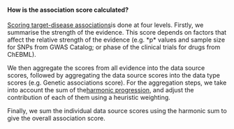 #### How is the association score calculated?

[Scoring target-disease associations](https://www.targetvalidation.org/scoring)is done at four levels. Firstly, we summarise the strength of the evidence. This score depends on factors that affect the relative strength of the evidence \(e.g. \*p\* values and sample size for SNPs from GWAS Catalog; or phase of the clinical trials for drugs from ChEBML\).

We then aggregate the scores from all evidence into the data source scores, followed by aggregating the data source scores into the data type scores \(e.g. Genetic associations score\). For the aggregation steps, we take into account the sum of the[harmonic progression](https://en.wikipedia.org/wiki/Harmonic_progression_%28mathematics%29), and adjust the contribution of each of them using a heuristic weighting.

Finally, we sum the individual data source scores using the harmonic sum to give the overall association score.

